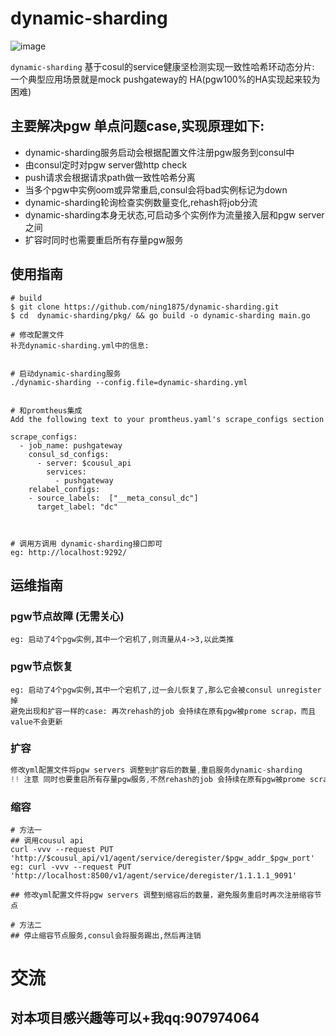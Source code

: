 # dynamic-sharding 


![image](https://github.com/ning1875/dynamic-sharding/blob/master/images/log.jpg)


`dynamic-sharding`  基于cosul的service健康坚检测实现一致性哈希环动态分片:
一个典型应用场景就是mock pushgateway的 HA(pgw100%的HA实现起来较为困难)

主要解决pgw 单点问题case,实现原理如下: 
- 
- dynamic-sharding服务启动会根据配置文件注册pgw服务到consul中
- 由consul定时对pgw server做http check
- push请求会根据请求path做一致性哈希分离 
- 当多个pgw中实例oom或异常重启,consul会将bad实例标记为down
- dynamic-sharding轮询检查实例数量变化,rehash将job分流
- dynamic-sharding本身无状态,可启动多个实例作为流量接入层和pgw server之间
- 扩容时同时也需要重启所有存量pgw服务



## 使用指南
   

```
# build
$ git clone https://github.com/ning1875/dynamic-sharding.git
$ cd  dynamic-sharding/pkg/ && go build -o dynamic-sharding main.go 

# 修改配置文件
补充dynamic-sharding.yml中的信息:


# 启动dynamic-sharding服务
./dynamic-sharding --config.file=dynamic-sharding.yml

 
# 和promtheus集成 
Add the following text to your promtheus.yaml's scrape_configs section

scrape_configs:
  - job_name: pushgateway
    consul_sd_configs:
      - server: $cousul_api
        services:
          - pushgateway
    relabel_configs:
    - source_labels:  ["__meta_consul_dc"]
      target_label: "dc"



# 调用方调用 dynamic-sharding接口即可 
eg: http://localhost:9292/

```

## 运维指南

### pgw节点故障 (无需关心) 
```apple js
eg: 启动了4个pgw实例,其中一个宕机了,则流量从4->3,以此类推
```

### pgw节点恢复 
```apple js
eg: 启动了4个pgw实例,其中一个宕机了,过一会儿恢复了,那么它会被consul unregister掉
避免出现和扩容一样的case: 再次rehash的job 会持续在原有pgw被prome scrap，而且value不会更新
```


### 扩容
```c
修改yml配置文件将pgw servers 调整到扩容后的数量,重启服务dynamic-sharding 
!! 注意 同时也要重启所有存量pgw服务,不然rehash的job 会持续在原有pgw被prome scrap，而且value不会更新

```

### 缩容

```apple js
# 方法一
## 调用cousul api  
curl -vvv --request PUT 'http://$cousul_api/v1/agent/service/deregister/$pgw_addr_$pgw_port'
eg: curl -vvv --request PUT 'http://localhost:8500/v1/agent/service/deregister/1.1.1.1_9091'

## 修改yml配置文件将pgw servers 调整到缩容后的数量，避免服务重启时再次注册缩容节点

# 方法二
## 停止缩容节点服务,consul会将服务踢出,然后再注销

```

# 交流
## 对本项目感兴趣等可以+我qq:907974064
